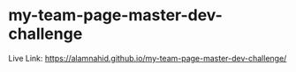 ﻿# my-team-page-master-dev-challenge
Live Link: https://alamnahid.github.io/my-team-page-master-dev-challenge/
